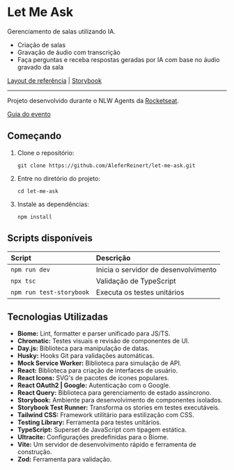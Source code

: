 # Let Me Ask

Gerenciamento de salas utilizando IA.

- Criação de salas
- Gravação de áudio com transcrição
- Faça perguntas e receba respostas geradas por IA com base no áudio gravado da sala

[Layout de referência](https://www.figma.com/design/iun0C7n5fYVBdgq2zgffPs/Letmeask--Community-?node-id=45-3279&t=mBAOyXspefrIN1Ry-0) | [Storybook](https://main--68700d12fd56a60965c0891e.chromatic.com)

---

Projeto desenvolvido durante o NLW Agents da [Rocketseat](https://github.com/Rocketseat).

[Guia do evento](https://efficient-sloth-d85.notion.site/NLW-Agents-Guia-do-evento-21b395da57708061b24cc1aa48c0fb3a)

## Começando

1. Clone o repositório:
   ```
   git clone https://github.com/AleferReinert/let-me-ask.git
   ```
2. Entre no diretório do projeto:
   ```
   cd let-me-ask
   ```
3. Instale as dependências:
   ```
   npm install
   ```

## Scripts disponíveis

| Script                   | Descrição                            |
| :----------------------- | :----------------------------------- |
| `npm run dev`            | Inicia o servidor de desenvolvimento |
| `npx tsc`                | Validação de TypeScript              |
| `npm run test-storybook` | Executa os testes unitários          |

## Tecnologias Utilizadas

- **Biome:** Lint, formatter e parser unificado para JS/TS.
- **Chromatic:** Testes visuais e revisão de componentes de UI.
- **Day.js:** Biblioteca para manipulação de datas.
- **Husky:** Hooks Git para validações automáticas.
- **Mock Service Worker:** Biblioteca para simulação de API.
- **React:** Biblioteca para criação de interfaces de usuário.
- **React Icons:** SVG's de pacotes de ícones populares.
- **React OAuth2 | Google:** Autenticação com o Google.
- **React Query:** Biblioteca para gerenciamento de estado assíncrono.
- **Storybook:** Ambiente para desenvolvimento de componentes isolados.
- **Storybook Test Runner:** Transforma os stories em testes executáveis.
- **Tailwind CSS:** Framework utilitário para estilização com CSS.
- **Testing Library:** Ferramenta para testes unitários.
- **TypeScript:** Superset de JavaScript com tipagem estática.
- **Ultracite:** Configurações predefinidas para o Biome.
- **Vite:** Um servidor de desenvolvimento rápido e ferramenta de construção.
- **Zod:** Ferramenta para validação.

